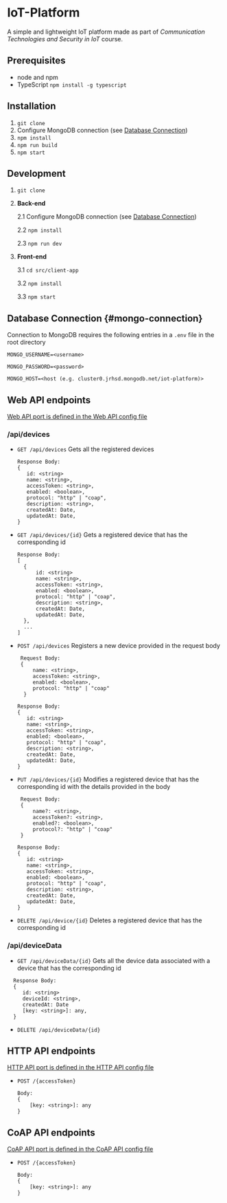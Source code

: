 # IoT-Platform

A simple and lightweight IoT platform made as part of _Communication Technologies and Security in IoT_ course.

## Prerequisites

- node and npm
- TypeScript
  `npm install -g typescript`

## Installation

1. `git clone`
2. Configure MongoDB connection (see [Database Connection](#mongo-connection))
3. `npm install`
4. `npm run build`
5. `npm start`

## Development

1. `git clone`
2. **Back-end**

   2.1 Configure MongoDB connection (see [Database Connection](#mongo-connection))

   2.2 `npm install`

   2.3 `npm run dev`

3. **Front-end**

   3.1 `cd src/client-app`

   3.2 `npm install`

   3.3 `npm start`

## Database Connection {#mongo-connection}

Connection to MongoDB requires the following entries in a `.env` file in the root directory

`MONGO_USERNAME=<username>`

`MONGO_PASSWORD=<password>`

`MONGO_HOST=<host (e.g. cluster0.jrhsd.mongodb.net/iot-platform)>`

## Web API endpoints

[Web API port is defined in the Web API config file](src/api/configs/web-api.config.ts)

### /api/devices

- `GET /api/devices` Gets all the registered devices

  ```
  Response Body:
  {
     id: <string>
     name: <string>,
     accessToken: <string>,
     enabled: <boolean>,
     protocol: "http" | "coap",
     description: <string>,
     createdAt: Date,
     updatedAt: Date,
  }
  ```

- `GET /api/devices/{id}` Gets a registered device that has the corresponding id

  ```
  Response Body:
  [
    {
        id: <string>
        name: <string>,
        accessToken: <string>,
        enabled: <boolean>,
        protocol: "http" | "coap",
        description: <string>,
        createdAt: Date,
        updatedAt: Date,
    },
    ...
  ]
  ```

- `POST /api/devices` Registers a new device provided in the request body

  ```
   Request Body:
   {
       name: <string>,
       accessToken: <string>,
       enabled: <boolean>,
       protocol: "http" | "coap"
    }
  ```

  ```
  Response Body:
  {
     id: <string>
     name: <string>,
     accessToken: <string>,
     enabled: <boolean>,
     protocol: "http" | "coap",
     description: <string>,
     createdAt: Date,
     updatedAt: Date,
  }
  ```

- `PUT /api/devices/{id}` Modifies a registered device that has the corresponding id with the details provided in the body

  ```
   Request Body:
   {
       name?: <string>,
       accessToken?: <string>,
       enabled?: <boolean>,
       protocol?: "http" | "coap"
   }
  ```

  ```
  Response Body:
  {
     id: <string>
     name: <string>,
     accessToken: <string>,
     enabled: <boolean>,
     protocol: "http" | "coap",
     description: <string>,
     createdAt: Date,
     updatedAt: Date,
  }
  ```

- `DELETE /api/device/{id}` Deletes a registered device that has the corresponding id

### /api/deviceData

- `GET /api/deviceData/{id}` Gets all the device data associated with a device that has the corresponding id

```
  Response Body:
  {
     id: <string>
     deviceId: <string>,
     createdAt: Date
     [key: <string>]: any,
  }
```

- `DELETE /api/deviceData/{id}`

## HTTP API endpoints

[HTTP API port is defined in the HTTP API config file](src/api/configs/http-api.config.ts)

- `POST /{accessToken}`

  ```
  Body:
  {
      [key: <string>]: any
  }
  ```

## CoAP API endpoints

[CoAP API port is defined in the CoAP API config file](src/api/configs/coap-api.config.ts)

- `POST /{accessToken}`

  ```
  Body:
  {
      [key: <string>]: any
  }
  ```
